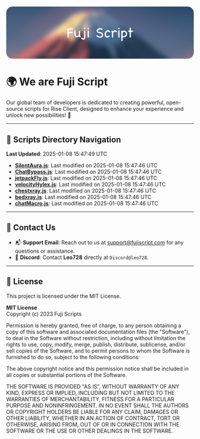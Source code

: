 ![Banner](.github/b.webp)

# 🌍 **We are Fuji Script**

Our global team of developers is dedicated to creating powerful, open-source scripts for Rise Client, designed to enhance your experience and unlock new possibilities! 🌟

---
<!-- SCRIPTS_NAVIGATION_START -->
## 📂 **Scripts Directory Navigation**

**Last Updated**: 2025-01-08 15:47:49 UTC

- **[SilentAura.js](scripts/SilentAura.js)**: Last modified on 2025-01-08 15:47:46 UTC
- **[ChatBypass.js](scripts/ChatBypass.js)**: Last modified on 2025-01-08 15:47:46 UTC
- **[jetpackFly.js](scripts/jetpackFly.js)**: Last modified on 2025-01-08 15:47:46 UTC
- **[velocityHylex.js](scripts/velocityHylex.js)**: Last modified on 2025-01-08 15:47:46 UTC
- **[chestxray.js](scripts/chestxray.js)**: Last modified on 2025-01-08 15:47:46 UTC
- **[bedxray.js](scripts/bedxray.js)**: Last modified on 2025-01-08 15:47:46 UTC
- **[chatMacro.js](scripts/chatMacro.js)**: Last modified on 2025-01-08 15:47:46 UTC

<!-- SCRIPTS_NAVIGATION_END -->

---

## 💬 **Contact Us**  
- 📬 **Support Email**: Reach out to us at [support@fujiscript.com](mailto:support@fujiscript.com) for any questions or assistance.  
- 💬 **Discord**: Contact **Leo728** directly at `Discord@leo728`.

---

## 📜 **License**

This project is licensed under the MIT License.  

**MIT License**  
Copyright (c) 2023 Fuji Scripts  

Permission is hereby granted, free of charge, to any person obtaining a copy of this software and associated documentation files (the "Software"), to deal in the Software without restriction, including without limitation the rights to use, copy, modify, merge, publish, distribute, sublicense, and/or sell copies of the Software, and to permit persons to whom the Software is furnished to do so, subject to the following conditions:  

The above copyright notice and this permission notice shall be included in all copies or substantial portions of the Software.  

THE SOFTWARE IS PROVIDED "AS IS", WITHOUT WARRANTY OF ANY KIND, EXPRESS OR IMPLIED, INCLUDING BUT NOT LIMITED TO THE WARRANTIES OF MERCHANTABILITY, FITNESS FOR A PARTICULAR PURPOSE AND NONINFRINGEMENT. IN NO EVENT SHALL THE AUTHORS OR COPYRIGHT HOLDERS BE LIABLE FOR ANY CLAIM, DAMAGES OR OTHER LIABILITY, WHETHER IN AN ACTION OF CONTRACT, TORT OR OTHERWISE, ARISING FROM, OUT OF OR IN CONNECTION WITH THE SOFTWARE OR THE USE OR OTHER DEALINGS IN THE SOFTWARE.  
